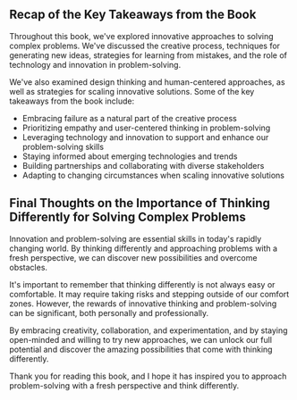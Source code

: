 
Recap of the Key Takeaways from the Book
----------------------------------------

Throughout this book, we've explored innovative approaches to solving complex problems. We've discussed the creative process, techniques for generating new ideas, strategies for learning from mistakes, and the role of technology and innovation in problem-solving.

We've also examined design thinking and human-centered approaches, as well as strategies for scaling innovative solutions. Some of the key takeaways from the book include:

* Embracing failure as a natural part of the creative process
* Prioritizing empathy and user-centered thinking in problem-solving
* Leveraging technology and innovation to support and enhance our problem-solving skills
* Staying informed about emerging technologies and trends
* Building partnerships and collaborating with diverse stakeholders
* Adapting to changing circumstances when scaling innovative solutions

Final Thoughts on the Importance of Thinking Differently for Solving Complex Problems
-------------------------------------------------------------------------------------

Innovation and problem-solving are essential skills in today's rapidly changing world. By thinking differently and approaching problems with a fresh perspective, we can discover new possibilities and overcome obstacles.

It's important to remember that thinking differently is not always easy or comfortable. It may require taking risks and stepping outside of our comfort zones. However, the rewards of innovative thinking and problem-solving can be significant, both personally and professionally.

By embracing creativity, collaboration, and experimentation, and by staying open-minded and willing to try new approaches, we can unlock our full potential and discover the amazing possibilities that come with thinking differently.

Thank you for reading this book, and I hope it has inspired you to approach problem-solving with a fresh perspective and think differently.